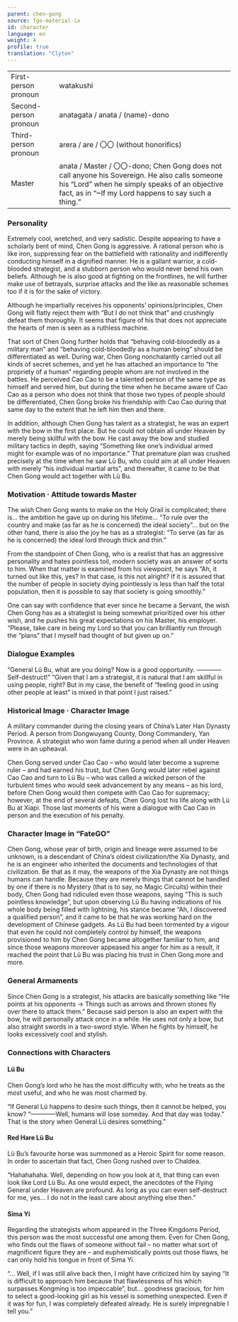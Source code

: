 ```yaml
---
parent: chen-gong
source: fgo-material-ix
id: character
language: en
weight: 4
profile: true
translation: "Clyton"
---
```


<table>
  <tr><td>First-person pronoun</td><td>watakushi</td></tr>
  <tr><td>Second-person pronoun</td><td>anatagata / anata / (name)-dono</td></tr>
  <tr><td>Third-person pronoun</td><td>arera / are / 〇〇 (without honorifics)</td></tr>
  <tr><td>Master</td><td>anata / Master / 〇〇-dono; Chen Gong does not call anyone his Sovereign. He also calls someone his “Lord” when he simply speaks of an objective fact, as in “~If my Lord happens to say such a thing.”</td></tr>
</table>

### Personality

Extremely cool, wretched, and very sadistic. Despite appearing to have a scholarly bent of mind, Chen Gong is aggressive. A rational person who is like iron, suppressing fear on the battlefield with rationality and indifferently conducting himself in a dignified manner. He is a gallant warrior, a cold-blooded strategist, and a stubborn person who would never bend his own beliefs. Although he is also good at fighting on the frontlines, he will further make use of betrayals, surprise attacks and the like as reasonable schemes too if it is for the sake of victory.

Although he impartially receives his opponents’ opinions/principles, Chen Gong will flatly reject them with “But I do not think that” and crushingly defeat them thoroughly. It seems that figure of his that does not appreciate the hearts of men is seen as a ruthless machine.

That sort of Chen Gong further holds that “behaving cold-bloodedly as a military man” and “behaving cold-bloodedly as a human being” should be differentiated as well. During war, Chen Gong nonchalantly carried out all kinds of secret schemes, and yet he has attached an importance to “the propriety of a human” regarding people whom are not involved in the battles. He perceived Cao Cao to be a talented person of the same type as himself and served him, but during the time when he became aware of Cao Cao as a person who does not think that those two types of people should be differentiated, Chen Gong broke his friendship with Cao Cao during that same day to the extent that he left him then and there.

In addition, although Chen Gong has talent as a strategist, he was an expert with the bow in the first place. But he could not obtain all under Heaven by merely being skillful with the bow. He cast away the bow and studied military tactics in depth, saying “Something like one’s individual armed might for example was of no importance.” That premature plan was crushed precisely at the time when he saw Lü Bu, who could aim at all under Heaven with merely “his individual martial arts”, and thereafter, it came to be that Chen Gong would act together with Lü Bu.

### Motivation · Attitude towards Master

The wish Chen Gong wants to make on the Holy Grail is complicated; there is… the ambition he gave up on during his lifetime… “To rule over the country and make (as far as he is concerned) the ideal society”… but on the other hand, there is also the joy he has as a strategist: “To serve (as far as he is concerned) the ideal lord through thick and thin.”

From the standpoint of Chen Gong, who is a realist that has an aggressive personality and hates pointless toil, modern society was an answer of sorts to him. When that matter is examined from his viewpoint, he says “Ah, it turned out like this, yes? In that case, is this not alright? If it is assured that the number of people in society dying pointlessly is less than half the total population, then it is possible to say that society is going smoothly.”

One can say with confidence that ever since he became a Servant, the wish Chen Gong has as a strategist is being somewhat prioritized over his other wish, and he pushes his great expectations on his Master, his employer.
“Please, take care in being my Lord so that you can brilliantly run through the “plans” that I myself had thought of but given up on.”

### Dialogue Examples

“General Lü Bu, what are you doing? Now is a good opportunity.
————Self-destruct!”
“Given that I am a strategist, it is natural that I am skillful in using people, right? But in my case, the benefit of “feeling good in using other people at least” is mixed in that point I just raised.”

### Historical Image · Character Image

A military commander during the closing years of China’s Later Han Dynasty Period. A person from Dongwuyang County, Dong Commandery, Yan Province. A strategist who won fame during a period when all under Heaven were in an upheaval.

Chen Gong served under Cao Cao – who would later become a supreme ruler – and had earned his trust, but Chen Gong would later rebel against Cao Cao and turn to Lü Bu – who was called a wicked person of the turbulent times who would seek advancement by any means – as his lord, before Chen Gong would then compete with Cao Cao for supremacy; however, at the end of several defeats, Chen Gong lost his life along with Lü Bu at Xiapi. Those last moments of his were a dialogue with Cao Cao in person and the execution of his penalty.

### Character Image in “FateGO”

Chen Gong, whose year of birth, origin and lineage were assumed to be unknown, is a descendant of China’s oldest civilization/the Xia Dynasty, and he is an engineer who inherited the documents and technologies of that civilization. Be that as it may, the weapons of the Xia Dynasty are not things humans can handle. Because they are merely things that cannot be handled by one if there is no Mystery (that is to say, no Magic Circuits) within their body, Chen Gong had ridiculed even those weapons, saying “This is such pointless knowledge”, but upon observing Lü Bu having indications of his whole body being filled with lightning, his stance became “Ah, I discovered a qualified person”, and it came to be that he was working hard on the development of Chinese gadgets. As Lü Bu had been tormented by a vigour that even he could not completely control by himself, the weapons provisioned to him by Chen Gong became altogether familiar to him, and since those weapons moreover appeased his anger for him as a result, it reached the point that Lü Bu was placing his trust in Chen Gong more and more.

### General Armaments

Since Chen Gong is a strategist, his attacks are basically something like “He points at his opponents → Things such as arrows and thrown stones fly over there to attack them.” Because said person is also an expert with the bow, he will personally attack once in a while. He uses not only a bow, but also straight swords in a two-sword style. When he fights by himself, he looks excessively cool and stylish.

### Connections with Characters

#### Lü Bu

Chen Gong’s lord who he has the most difficulty with, who he treats as the most useful, and who he was most charmed by.

“If General Lü happens to desire such things, then it cannot be helped, you know?
“————Well, humans will lose someday. And that day was today.”
That is the story when General Lü desires something.”

#### Red Hare Lü Bu

Lü Bu’s favourite horse was summoned as a Heroic Spirit for some reason. In order to ascertain that fact, Chen Gong rushed over to Chaldea.

“Hahahahaha. Well, depending on how you look at it, that thing can even look like Lord Lü Bu. As one would expect, the anecdotes of the Flying General under Heaven are profound. As long as you can even self-destruct for me, yes… I do not in the least care about anything else then.”

#### Sima Yi

Regarding the strategists whom appeared in the Three Kingdoms Period, this person was the most successful one among them. Even for Chen Gong, who finds out the flaws of someone without fail – no matter what sort of magnificent figure they are – and euphemistically points out those flaws, he can only hold his tongue in front of Sima Yi.

“… Well, if I was still alive back then, I might have criticized him by saying “It is difficult to approach him because that flawlessness of his which surpasses Kongming is too impeccable”, but… goodness gracious, for him to select a good-looking girl as his vessel is something unexpected. Even if it was for fun, I was completely defeated already. He is surely impregnable I tell you.”
